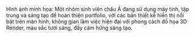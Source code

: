 Hình ảnh minh họa: Một nhóm sinh viên châu Á đang sử dụng máy tính, tập trung và sáng tạo để hoàn thiện portfolio, với các bản thiết kế hiển thị nổi bật trên màn hình, không gian làm việc hiện đại với phong cách đồ họa 3D Render, màu sắc tươi sáng, đầy cảm hứng sáng tạo.